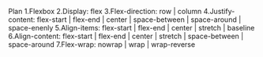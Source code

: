 Plan
1.Flexbox
2.Display: flex
3.Flex-direction: row | column
4.Justify-content: flex-start | flex-end | center | space-between | space-around | space-enenly
5.Align-items: flex-start | flex-end | center | stretch | baseline
6.Align-content: flex-start | flex-end | center | stretch | space-between | space-around
7.Flex-wrap: nowrap | wrap | wrap-reverse
